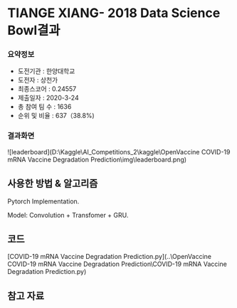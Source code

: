 # TIANGE XIANG- 2018 Data Science Bowl결과

### 요약정보

- 도전기관 : 한양대학교
- 도전자 : 상천가
- 최종스코어 : 0.24557
- 제출일자 : 2020-3-24
- 총 참여 팀 수 : 1636
- 순위 및 비율 : 637（38.8%)

### 결과화면

![leaderboard](D:\Kaggle\AI_Competitions_2\kaggle\OpenVaccine COVID-19 mRNA Vaccine Degradation Prediction\img\leaderboard.png)

## 사용한 방법 & 알고리즘

Pytorch Implementation.

Model: Convolution + Transfomer + GRU.

## 코드

 [COVID-19 mRNA Vaccine Degradation Prediction.py](..\OpenVaccine COVID-19 mRNA Vaccine Degradation Prediction\COVID-19 mRNA Vaccine Degradation Prediction.py) 

## 참고 자료 

